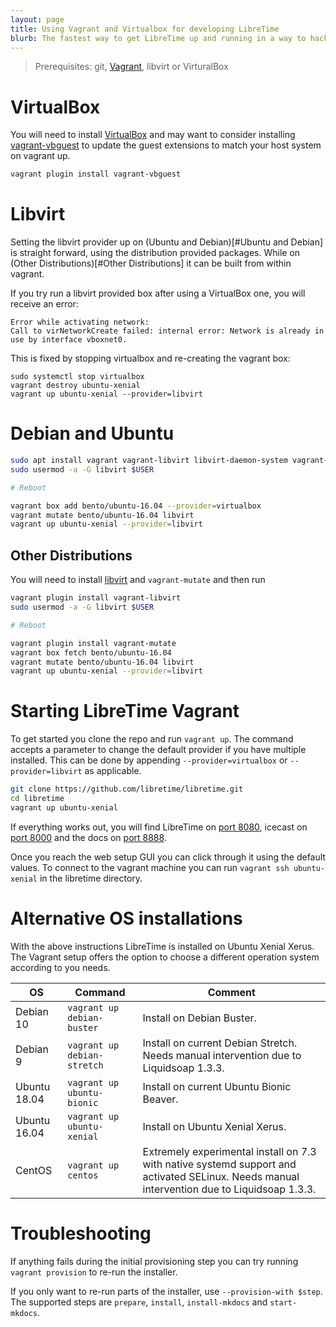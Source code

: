 ```yaml
---
layout: page
title: Using Vagrant and Virtualbox for developing LibreTime
blurb: The fastest way to get LibreTime up and running in a way to hack on its source code or to test it locally.
---
```


> Prerequisites: git, [Vagrant](https://vagrantup.com), libvirt or VirturalBox

# VirtualBox

You will need to install [VirtualBox](https://www.virtualbox.org) and may want to consider
installing [vagrant-vbguest](https://github.com/dotless-de/vagrant-vbguest) to update the
guest extensions to match your host system on vagrant up.

```bash
vagrant plugin install vagrant-vbguest
```

# Libvirt

Setting the libvirt provider up on (Ubuntu and Debian)[#Ubuntu and Debian] is straight
forward, using the distribution provided packages. While on
(Other Distributions)[#Other Distributions] it can be built from within vagrant.

If you try run a libvirt provided box after using a VirtualBox one, you will receive an
error:

```
Error while activating network:
Call to virNetworkCreate failed: internal error: Network is already in use by interface vboxnet0.
```

This is fixed by stopping virtualbox and re-creating the vagrant box:

```
sudo systemctl stop virtualbox
vagrant destroy ubuntu-xenial
vagrant up ubuntu-xenial --provider=libvirt
```

# Debian and Ubuntu

```bash
sudo apt install vagrant vagrant-libvirt libvirt-daemon-system vagrant-mutate libvirt-dev
sudo usermod -a -G libvirt $USER

# Reboot

vagrant box add bento/ubuntu-16.04 --provider=virtualbox
vagrant mutate bento/ubuntu-16.04 libvirt
vagrant up ubuntu-xenial --provider=libvirt
```

## Other Distributions

You will need to install [libvirt](https://libvirt.org/) and `vagrant-mutate` and then run

```bash
vagrant plugin install vagrant-libvirt
sudo usermod -a -G libvirt $USER

# Reboot

vagrant plugin install vagrant-mutate
vagrant box fetch bento/ubuntu-16.04
vagrant mutate bento/ubuntu-16.04 libvirt
vagrant up ubuntu-xenial --provider=libvirt
```

# Starting LibreTime Vagrant

To get started you clone the repo and run `vagrant up`. The command accepts a parameter to
change the default provider if you have multiple installed. This can be done by appending
`--provider=virtualbox` or `--provider=libvirt` as applicable.

```bash
git clone https://github.com/libretime/libretime.git
cd libretime
vagrant up ubuntu-xenial
```

If everything works out, you will find LibreTime on [port 8080](http://localhost:8080),
icecast on [port 8000](http://localhost:8000) and the docs on
[port 8888](http://localhost:8888).

Once you reach the web setup GUI you can click through it using the default values. To
connect to the vagrant machine you can run `vagrant ssh ubuntu-xenial` in the libretime
directory.

# Alternative OS installations

With the above instructions LibreTime is installed on Ubuntu Xenial Xerus. The Vagrant setup
offers the option to choose a different operation system according to you needs.

| OS     | Command             | Comment |
| ------ | ------------------- | ------- |
| Debian 10   | `vagrant up debian-buster`  | Install on Debian Buster. |
| Debian 9   | `vagrant up debian-stretch` | Install on current Debian Stretch. Needs manual intervention due to Liquidsoap 1.3.3. |
| Ubuntu 18.04 | `vagrant up ubuntu-bionic`  | Install on current Ubuntu Bionic Beaver. |
| Ubuntu 16.04 | `vagrant up ubuntu-xenial`  | Install on Ubuntu Xenial Xerus. |
| CentOS | `vagrant up centos` | Extremely experimental install on 7.3 with native systemd support and activated SELinux. Needs manual intervention due to Liquidsoap 1.3.3. |

# Troubleshooting

If anything fails during the initial provisioning step you can try running `vagrant provision`
to re-run the installer.

If you only want to re-run parts of the installer, use `--provision-with $step`. The
supported steps are `prepare`, `install`, `install-mkdocs` and `start-mkdocs`.
